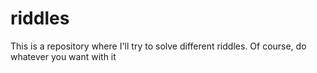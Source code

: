 # riddles
This is a repository where I'll try to solve different riddles. Of course, do whatever you want with it
